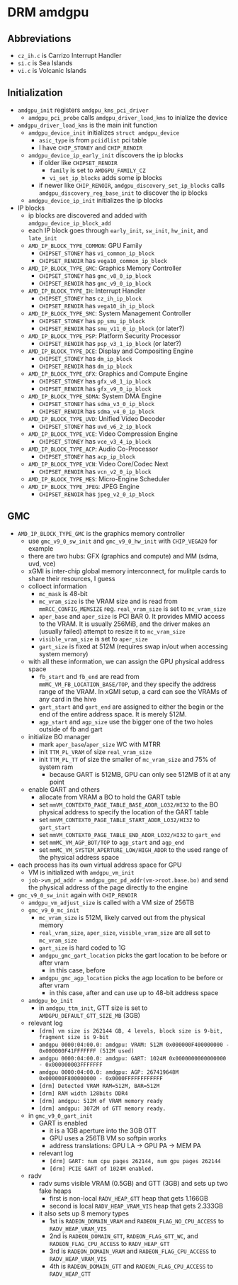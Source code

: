 DRM amdgpu
==========

## Abbreviations

- `cz_ih.c` is Carrizo Interrupt Handler
- `si.c` is Sea Islands
- `vi.c` is Volcanic Islands

## Initialization

- `amdgpu_init` registers `amdgpu_kms_pci_driver`
  - `amdgpu_pci_probe` calls `amdgpu_driver_load_kms` to inialize the device
- `amdgpu_driver_load_kms` is the main init function
  - `amdgpu_device_init` initializes `struct amdgpu_device`
    - `asic_type` is from `pciidlist` pci table
    - I have `CHIP_STONEY` and `CHIP_RENOIR`
  - `amdgpu_device_ip_early_init` discovers the ip blocks
    - if older like `CHIPSET_RENOIR`
      - `family` is set to `AMDGPU_FAMILY_CZ`
      - `vi_set_ip_blocks` adds some ip blocks 
    - if newer like `CHIP_RENOIR`, `amdgpu_discovery_set_ip_blocks` calls
      `amdgpu_discovery_reg_base_init` to discover the ip blocks
  - `amdgpu_device_ip_init` initializes the ip blocks
- IP blocks
  - ip blocks are discovered and added with `amdgpu_device_ip_block_add`
  - each IP block goes through `early_init`, `sw_init`, `hw_init`, and
    `late_init`
  - `AMD_IP_BLOCK_TYPE_COMMON`: GPU Family
    - `CHIPSET_STONEY` has `vi_common_ip_block`
    - `CHIPSET_RENOIR` has `vega10_common_ip_block`
  - `AMD_IP_BLOCK_TYPE_GMC`: Graphics Memory Controller
    - `CHIPSET_STONEY` has `gmc_v8_0_ip_block`
    - `CHIPSET_RENOIR` has `gmc_v9_0_ip_block`
  - `AMD_IP_BLOCK_TYPE_IH`: Interrupt Handler
    - `CHIPSET_STONEY` has `cz_ih_ip_block`
    - `CHIPSET_RENOIR` has `vega10_ih_ip_block`
  - `AMD_IP_BLOCK_TYPE_SMC`: System Management Controller
    - `CHIPSET_STONEY` has `pp_smu_ip_block`
    - `CHIPSET_RENOIR` has `smu_v11_0_ip_block` (or later?)
  - `AMD_IP_BLOCK_TYPE_PSP`: Platform Security Processor
    - `CHIPSET_RENOIR` has `psp_v3_1_ip_block` (or later?)
  - `AMD_IP_BLOCK_TYPE_DCE`: Display and Compositing Engine
    - `CHIPSET_STONEY` has `dm_ip_block`
    - `CHIPSET_RENOIR` has `dm_ip_block`
  - `AMD_IP_BLOCK_TYPE_GFX`: Graphics and Compute Engine
    - `CHIPSET_STONEY` has `gfx_v8_1_ip_block`
    - `CHIPSET_RENOIR` has `gfx_v9_0_ip_block`
  - `AMD_IP_BLOCK_TYPE_SDMA`: System DMA Engine
    - `CHIPSET_STONEY` has `sdma_v3_0_ip_block`
    - `CHIPSET_RENOIR` has `sdma_v4_0_ip_block`
  - `AMD_IP_BLOCK_TYPE_UVD`: Unified Video Decoder
    - `CHIPSET_STONEY` has `uvd_v6_2_ip_block`
  - `AMD_IP_BLOCK_TYPE_VCE`: Video Compression Engine
    - `CHIPSET_STONEY` has `vce_v3_4_ip_block`
  - `AMD_IP_BLOCK_TYPE_ACP`: Audio Co-Processor
    - `CHIPSET_STONEY` has `acp_ip_block`
  - `AMD_IP_BLOCK_TYPE_VCN`: Video Core/Codec Next
    - `CHIPSET_RENOIR` has `vcn_v2_0_ip_block`
  - `AMD_IP_BLOCK_TYPE_MES`: Micro-Engine Scheduler
  - `AMD_IP_BLOCK_TYPE_JPEG`: JPEG Engine
    - `CHIPSET_RENOIR` has `jpeg_v2_0_ip_block`

## GMC

- `AMD_IP_BLOCK_TYPE_GMC` is the graphics memory controller
  - use `gmc_v9_0_sw_init` and `gmc_v9_0_hw_init` with `CHIP_VEGA20` for
    example
  - there are two hubs: GFX (graphics and compute) and MM (sdma, uvd, vce)
  - xGMI is inter-chip global memory interconnect, for mulitple cards to share
    their resources, I guess
  - colloect information
    - `mc_mask` is 48-bit
    - `mc_vram_size` is the VRAM size and is read from `mmRCC_CONFIG_MEMSIZE`
      reg.  `real_vram_size` is set to `mc_vram_size`
    - `aper_base` and `aper_size` is PCI BAR 0.  It provides MMIO access to the
      VRAM.  It is usually 256MiB, and the driver makes an (usually failed)
      attempt to resize it to `mc_vram_size`
    - `visible_vram_size` is set to `aper_size`
    - `gart_size` is fixed at 512M (requires swap in/out when accessing system
      memory)
  - with all these information, we can assign the GPU physical address space
    - `fb_start` and `fb_end` are read from `mmMC_VM_FB_LOCATION_BASE/TOP`,
      and they specify the address range of the VRAM.  In xGMI setup, a card
      can see the VRAMs of any card in the hive
    - `gart_start` and `gart_end` are assigned to either the begin or the end
      of the entire address space.  It is merely 512M.
    - `agp_start` and `agp_size` use the bigger one of the two holes outside
      of fb and gart
  - initialize BO manager
    - mark `aper_base`/`aper_size` WC with MTRR
    - init `TTM_PL_VRAM` of size `real_vram_size`
    - init `TTM_PL_TT` of size the smaller of `mc_vram_size` and 75% of system
      ram 
      - because GART is 512MB, GPU can only see 512MB of it at any point
  - enable GART and others
    - allocate from VRAM a BO to hold the GART table
    - set `mmVM_CONTEXT0_PAGE_TABLE_BASE_ADDR_LO32/HI32` to the BO physical
      address to specify the location of the GART table
    - set `mmVM_CONTEXT0_PAGE_TABLE_START_ADDR_LO32/HI32` to `gart_start`
    - set `mmVM_CONTEXT0_PAGE_TABLE_END_ADDR_LO32/HI32` to `gart_end`
    - set `mmMC_VM_AGP_BOT/TOP` to `agp_start` and `agp_end`
    - set `mmMC_VM_SYSTEM_APERTURE_LOW/HIGH_ADDR` to the used range of the
      physical address space
- each process has its own virtual address space for GPU
  - VM is initialized with `amdgpu_vm_init`
  - `job->vm_pd_addr = amdgpu_gmc_pd_addr(vm->root.base.bo)` and send the
    physical address of the page directly to the engine
- `gmc_v9_0_sw_init` again with `CHIP_RENOIR`
  - `amdgpu_vm_adjust_size` is called with a VM size of 256TB
  - `gmc_v9_0_mc_init`
    - `mc_vram_size` is 512M, likely carved out from the physical memory
    - `real_vram_size`, `aper_size`, `visible_vram_size` are all set to `mc_vram_size`
    - `gart_size` is hard coded to 1G
    - `amdgpu_gmc_gart_location` picks the gart location to be before or after vram
      - in this case, before
    - `amdgpu_gmc_agp_location` picks the agp location to be before or after vram
      - in this case, after and can use up to 48-bit address space
  - `amdgpu_bo_init`
    - in `amdgpu_ttm_init`, GTT size is set to `AMDGPU_DEFAULT_GTT_SIZE_MB` (3GB)
  - relevant log
    - `[drm] vm size is 262144 GB, 4 levels, block size is 9-bit, fragment size is 9-bit`
    - `amdgpu 0000:04:00.0: amdgpu: VRAM: 512M 0x000000F400000000 - 0x000000F41FFFFFFF (512M used)`
    - `amdgpu 0000:04:00.0: amdgpu: GART: 1024M 0x0000000000000000 - 0x000000003FFFFFFF`
    - `amdgpu 0000:04:00.0: amdgpu: AGP: 267419648M 0x000000F800000000 - 0x0000FFFFFFFFFFFF`
    - `[drm] Detected VRAM RAM=512M, BAR=512M`
    - `[drm] RAM width 128bits DDR4`
    - `[drm] amdgpu: 512M of VRAM memory ready`
    - `[drm] amdgpu: 3072M of GTT memory ready.`
  - in `gmc_v9_0_gart_init`
    - GART is enabled
      - it is a 1GB aperture into the 3GB GTT
      - GPU uses a 256TB VM so softpin works
      - address translations: GPU LA -> GPU PA -> MEM PA
    - relevant log
      - `[drm] GART: num cpu pages 262144, num gpu pages 262144`
      - `[drm] PCIE GART of 1024M enabled.`
  - radv
    - radv sums visible VRAM (0.5GB) and GTT (3GB) and sets up two fake heaps
      - first is non-local `RADV_HEAP_GTT` heap that gets 1.166GB
      - second is local `RADV_HEAP_VRAM_VIS` heap that gets 2.333GB
    - it also sets up 8 memory types
      - 1st is `RADEON_DOMAIN_VRAM` and `RADEON_FLAG_NO_CPU_ACCESS` to
        `RADV_HEAP_VRAM_VIS`
      - 2nd is `RADEON_DOMAIN_GTT`, `RADEON_FLAG_GTT_WC`, and
        `RADEON_FLAG_CPU_ACCESS` to `RADV_HEAP_GTT`
      - 3rd is `RADEON_DOMAIN_VRAM` and `RADEON_FLAG_CPU_ACCESS` to
        `RADV_HEAP_VRAM_VIS`
      - 4th is `RADEON_DOMAIN_GTT` and `RADEON_FLAG_CPU_ACCESS` to
        `RADV_HEAP_GTT`
